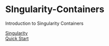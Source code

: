 # SIngularity-Containers<br/>
Introduction to Singularity Containers<br/>

[Singularity](https://github.com/sylabs/singularity)<br/>
[Quick Start](https://singularity.lbl.gov/quickstart)<br/>
[]()<br/>
[]()<br/>
[]()<br/>
[]()<br/>
